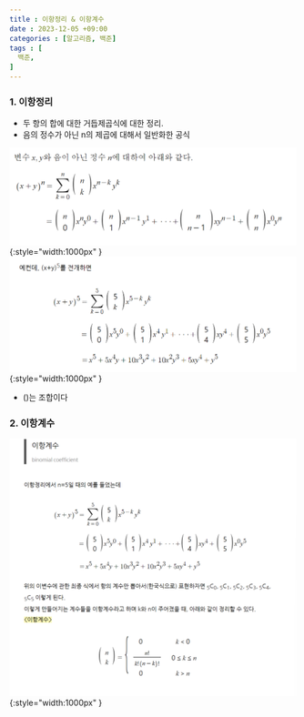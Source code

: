 ```yaml
---
title : 이항정리 & 이항계수
date : 2023-12-05 +09:00
categories : [알고리즘, 백준]
tags : [
  백준,
]
---
```

<!-- ![](/assets/img/Spring/aaaa.png){:style="border:1px solid #eaeaea; border-radius: 7px; padding: 0px;" } -->
<!-- ![](/assets/img/alg/3-1.png){:style="width:1000px" } -->

### 1. 이항정리

- 두 항의 합에 대한 거듭제곱식에 대한 정리.
- 음의 정수가 아닌 n의 제곱에 대해서 일반화한 공식

![](/assets/img/alg/3-1.png){:style="width:1000px" }
![](/assets/img/alg/3-2.png){:style="width:1000px" }

- ()는 조합이다

### 2. 이항계수

![](/assets/img/alg/3-3.png){:style="width:1000px" }
